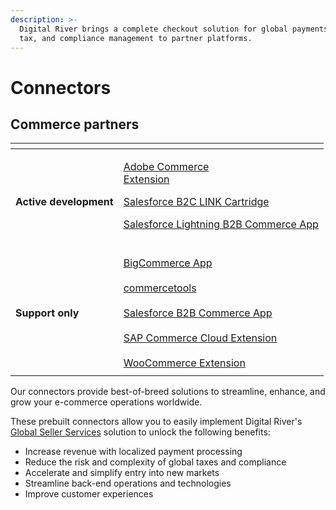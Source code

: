 ```yaml
---
description: >-
  Digital River brings a complete checkout solution for global payments, fraud,
  tax, and compliance management to partner platforms.
---
```


# Connectors

## Commerce partners

<table data-view="cards"><thead><tr><th></th><th></th></tr></thead><tbody><tr><td><strong>Active development</strong></td><td><p><a href="https://docs.digitalriver.com/magento">Adobe Commerce <br>Extension </a></p><p><a href="https://docs.digitalriver.com/salesforce-b2c/v/salesforce-b2c-link-cartridge">Salesforce B2C LINK Cartridge</a></p><p><a href="https://docs.digitalriver.com/salesforce-lightning/v/master">Salesforce Lightning B2B Commerce App</a><br><br></p></td></tr><tr><td><strong>Support only</strong></td><td><a href="https://app.gitbook.com/o/-LqC_Nsz4Z-JxICCsFw3/s/-MYQsO02eKz9DuHs39Wm-887967055/">BigCommerce App</a><br><br><a href="https://app.gitbook.com/o/-LqC_Nsz4Z-JxICCsFw3/s/yBSO2sVn9zEM4eTT5MRI/">commercetools</a><br><br><a href="https://docs.digitalriver.com/salesforce-b2b">Salesforce B2B Commerce App</a><br><br><a href="https://docs.digitalriver.com/sap">SAP Commerce Cloud Extension</a><br><br><a href="https://app.gitbook.com/o/-LqC_Nsz4Z-JxICCsFw3/s/-MYBLJ55uxN93mFkHb7q-887967055/">WooCommerce Extension</a></td></tr><tr><td></td><td></td></tr></tbody></table>

Our connectors provide best-of-breed solutions to streamline, enhance, and grow your e-commerce operations worldwide.

These prebuilt connectors allow you to easily implement Digital River's [Global Seller Services](https://www.digitalriver.com/global-seller-services/) solution to unlock the following benefits:

* Increase revenue with localized payment processing&#x20;
* Reduce the risk and complexity of global taxes and compliance&#x20;
* Accelerate and simplify entry into new markets&#x20;
* Streamline back-end operations and technologies&#x20;
* Improve customer experiences
